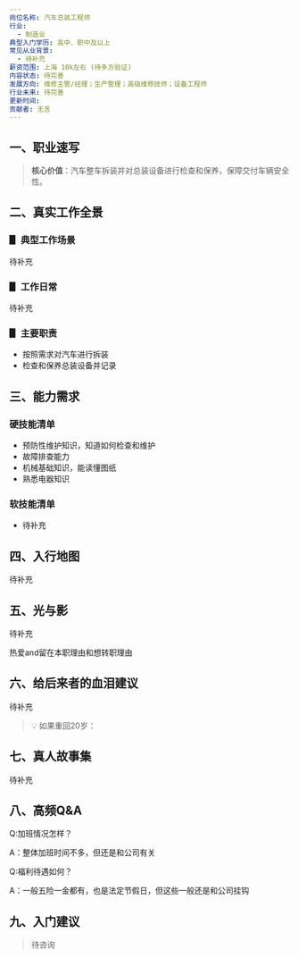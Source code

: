 ```yaml
---
岗位名称: 汽车总装工程师
行业:
  - 制造业
典型入门学历: 高中、职中及以上
常见从业背景:
  - 待补充
薪资范围: 上海 10k左右 (待多方验证)
内容状态: 待完善
发展方向: 维修主管/经理；生产管理；高级维修技师；设备工程师
行业未来: 待完善
更新时间:
贡献者: 无言
---
```

## 一、职业速写

  

> **核心价值**：汽车整车拆装并对总装设备进行检查和保养，保障交付车辆安全性。

  

## 二、真实工作全景

### ▋ 典型工作场景

  
待补充

### ▋ 工作日常

  

待补充

  

### ▋ 主要职责

- 按照需求对汽车进行拆装
- 检查和保养总装设备并记录

## 三、能力需求

### 硬技能清单

- 预防性维护知识，知道如何检查和维护
- 故障排查能力
- 机械基础知识，能读懂图纸
- 熟悉电器知识


### 软技能清单

- 待补充


## 四、入行地图

  

待补充

## 五、光与影

  

待补充

热爱and留在本职理由和想转职理由

  

## 六、给后来者的血泪建议

  

待补充

> 💡 如果重回20岁：

  

## 七、真人故事集

  

待补充
  

## 八、高频Q&A

  

Q:加班情况怎样？

A：整体加班时间不多，但还是和公司有关

Q:福利待遇如何？

A：一般五险一金都有，也是法定节假日，但这些一般还是和公司挂钩
  

## 九、入门建议

  >待咨询

